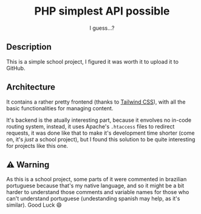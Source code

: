 <h1 align="center">PHP simplest API possible</h1>
<p align="center">I guess...?</p>

## Description
This is a simple school project, I figured it was worth it to upload it to GitHub.

## Architecture
It contains a rather pretty frontend (thanks to [Tailwind CSS](https://tailwindcss.com/)), with all the basic functionalities for managing content.

It's backend is the atually interesting part, because it envolves no in-code routing system, instead, it uses Apache's `.htaccess` files to redirect requests, it was done like that to make it's development time  shorter (come on, it's _just_ a school project), but I found this solution to be quite interesting for projects like this one.

## :warning: Warning
As this is a school project, some parts of it were commented in brazilian portuguese because that's my native language, and so it might be a bit harder to understand those comments and variable names for those who can't understand portuguese (undestanding spanish may help, as it's similar).
Good Luck :smile: